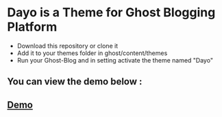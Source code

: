 # Dayo is a Theme for Ghost Blogging Platform

* Download this repository or clone it
* Add it to your themes folder in ghost/content/themes
* Run your Ghost-Blog and in setting activate the theme named "Dayo"

## You can view the demo below :
## [Demo](https://dayodemo.herokuapp.com)
